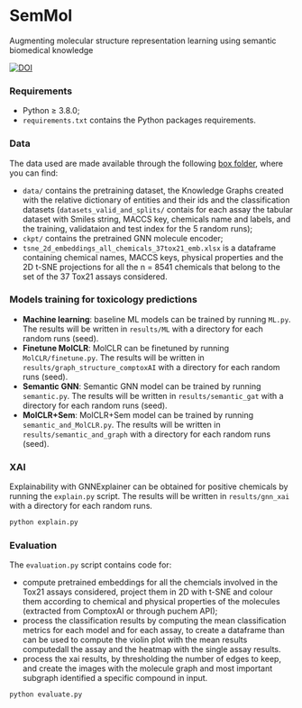 # SemMol
Augmenting molecular structure representation learning using semantic biomedical knowledge

[![DOI](https://zenodo.org/badge/DOI/10.5281/zenodo.13946620.svg)](https://doi.org/10.5281/zenodo.13946620)

### Requirements
- Python ≥ 3.8.0;
- ```requirements.txt``` contains the Python packages requirements.

### Data
The data used are made available through the following [box folder](https://upenn.box.com/v/SemMoldatasets), where you can find: 
- ```data/``` contains the pretraining dataset, the Knowledge Graphs created with the relative dictionary of entities and their ids and the classification datasets (```datasets_valid_and_splits/``` contais for each assay the tabular dataset with Smiles string, MACCS key, chemicals name and labels, and the training, validataion and test index for the 5 random runs);
- ```ckpt/``` contains the pretrained GNN molecule encoder;
- ```tsne_2d_embeddings_all_chemicals_37tox21_emb.xlsx``` is a dataframe containing chemical names, MACCS keys, physical properties and the 2D t-SNE projections for all the n = 8541 chemicals that belong to the set of the 37 Tox21 assays considered.


### Models training for toxicology predictions
- <b>Machine learning</b>: baseline ML models can be trained by running ```ML.py```. The results will be written in ```results/ML``` with a directory for each random runs (seed).
- <b>Finetune MolCLR</b>: MolCLR can be finetuned by running ```MolCLR/finetune.py```. The results will be written in ```results/graph_structure_comptoxAI``` with a directory for each random runs (seed).
- <b>Semantic GNN</b>: Semantic GNN model can be trained by running ```semantic.py```.  The results will be written in ```results/semantic_gat``` with a directory for each random runs (seed).
- <b>MolCLR+Sem</b>: MolCLR+Sem model can be trained by running ```semantic_and_MolCLR.py```.  The results will be written in ```results/semantic_and_graph``` with a directory for each random runs (seed).

### XAI
Explainability with GNNExplainer can be obtained for positive chemicals by running the ```explain.py``` script. The results will be written in ```results/gnn_xai``` with a directory for each random runs.
```python
python explain.py
``` 

### Evaluation
The ```evaluation.py``` script contains code for:
- compute pretrained embeddings for all the chemcials involved in the Tox21 assays considered, project them in 2D with t-SNE and colour them according to chemical and physical properties of the molecules (extracted from ComptoxAI or through puchem API);
- process the classification results by computing the mean classification metrics for each model and for each assay, to create a dataframe than can be used to compute the violin plot with the mean results computedall the assay and the heatmap with the single assay results.
- process the xai results, by thresholding the number of edges to keep, and create the images with the molecule graph and most important subgraph identified a specific compound in input.
```python
python evaluate.py
```
